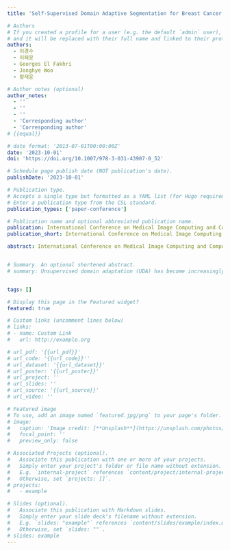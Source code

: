 ```yaml
---
title: 'Self-Supervised Domain Adaptive Segmentation for Breast Cancer using Test-Time Fine-Tuning'

# Authors
# If you created a profile for a user (e.g. the default `admin` user), write the username (folder name) here
# and it will be replaced with their full name and linked to their profile.
authors:
  - 이경수
  - 이해윤
  - Georges El Fakhri
  - Jonghye Woo
  - 황재윤

# Author notes (optional)
author_notes:
  - ''
  - ''
  - ''
  - 'Corresponding author'
  - 'Corresponding author'
# {{equal}}

# date format: '2013-07-01T00:00:00Z'
date: '2023-10-01'
doi: 'https://doi.org/10.1007/978-3-031-43907-0_52'

# Schedule page publish date (NOT publication's date).
publishDate: '2023-10-01'

# Publication type.
# Accepts a single type but formatted as a YAML list (for Hugo requirements).
# Enter a publication type from the CSL standard.
publication_types: ['paper-conference']

# Publication name and optional abbreviated publication name.
publication: International Conference on Medical Image Computing and Computer-Assisted Intervention
publication_short: International Conference on Medical Image Computing and Computer-Assisted Intervention (MICCAI2023)  [__Top AI & Computer Vision Conference__]

abstract: International Conference on Medical Image Computing and Computer-Assisted Intervention (MICCAI2023) [__Top AI & Computer Vision Conference__] <br>Unsupervised domain adaptation (UDA) has become increasingly popular in imaging-based diagnosis due to the challenge of labeling a large number of datasets in target domains. Without labeled data, well-trained deep learning models in a source domain may not perform well when applied to a target domain. UDA allows for the use of large-scale datasets from various domains for model deployment, but it can face difficulties in performing adaptive feature extraction when dealing with unlabeled data in an unseen target domain. To address this, we propose an advanced test-time fine-tuning UDA framework designed to better utilize the latent features of datasets in the unseen target domain by fine-tuning the model itself during diagnosis. Our proposed framework is based on an auto-encoder-based network architecture that fine-tunes the model itself. This allows our framework to learn knowledge specific to the unseen target domain during the fine-tuning phase. In order to further optimize our framework for the unseen target domain, we introduce a re-initialization module that injects randomness into network parameters. This helps the framework to converge to a local minimum that is better-suited for the target domain, allowing for improved performance in domain adaptation tasks. To evaluate our framework, we carried out experiments on UDA segmentation tasks using breast cancer datasets acquired from multiple domains. Our experimental results demonstrated that our framework achieved state-of-the-art performance, outperforming other competing UDA models, in segmenting breast cancer on ultrasound images from an unseen domain, which supports its clinical potential for improving breast cancer diagnosis.


# Summary. An optional shortened abstract.
# summary: Unsupervised domain adaptation (UDA) has become increasingly popular in imaging-based diagnosis due to the challenge of labeling a large number of datasets in target domains. Without labeled data, well-trained deep learning models in a source domain may not perform well when applied to a target domain. UDA allows for the use of large-scale datasets from various domains for model deployment, but it can face difficulties in performing adaptive feature extraction when dealing with unlabeled data in an unseen target domain. To address this, we propose an advanced test-time fine-tuning UDA framework designed to better utilize the latent features of datasets in the unseen target domain by fine-tuning the model itself during diagnosis. Our proposed framework is based on an auto-encoder-based network architecture that fine-tunes the model itself. This allows our framework to learn knowledge specific to the unseen target domain during the fine-tuning phase. In order to further optimize our framework for the unseen target domain, we introduce a re-initialization module that injects randomness into network parameters. This helps the framework to converge to a local minimum that is better-suited for the target domain, allowing for improved performance in domain adaptation tasks. To evaluate our framework, we carried out experiments on UDA segmentation tasks using breast cancer datasets acquired from multiple domains. Our experimental results demonstrated that our framework achieved state-of-the-art performance, outperforming other competing UDA models, in segmenting breast cancer on ultrasound images from an unseen domain, which supports its clinical potential for improving breast cancer diagnosis.


tags: []

# Display this page in the Featured widget?
featured: true

# Custom links (uncomment lines below)
# links:
# - name: Custom Link
#   url: http://example.org

# url_pdf: '{{url_pdf}}'
# url_code: '{{url_code}}''
# url_dataset: '{{url_dataset}}'
# url_poster: '{{url_poster}}'
# url_project: ''
# url_slides: ''
# url_source: '{{url_source}}'
# url_video: ''

# Featured image
# To use, add an image named `featured.jpg/png` to your page's folder.
# image:
#   caption: 'Image credit: [**Unsplash**](https://unsplash.com/photos/pLCdAaMFLTE)'
#   focal_point: ''
#   preview_only: false

# Associated Projects (optional).
#   Associate this publication with one or more of your projects.
#   Simply enter your project's folder or file name without extension.
#   E.g. `internal-project` references `content/project/internal-project/index.md`.
#   Otherwise, set `projects: []`.
# projects:
#   - example

# Slides (optional).
#   Associate this publication with Markdown slides.
#   Simply enter your slide deck's filename without extension.
#   E.g. `slides: "example"` references `content/slides/example/index.md`.
#   Otherwise, set `slides: ""`.
# slides: example
---
```

